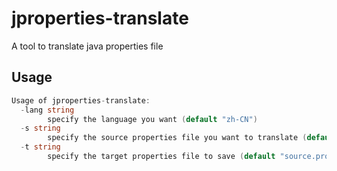 # jproperties-translate
A tool to translate java properties file

## Usage
``` go
Usage of jproperties-translate:
  -lang string
        specify the language you want (default "zh-CN")
  -s string
        specify the source properties file you want to translate (default "source.properties")
  -t string
        specify the target properties file to save (default "source.properties")
```